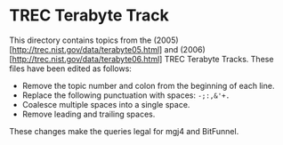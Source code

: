 # TREC Terabyte Track

This directory contains topics from the (2005)[http://trec.nist.gov/data/terabyte05.html]
and (2006)[http://trec.nist.gov/data/terabyte06.html] TREC Terabyte Tracks. These files have been
edited as follows:

* Remove the topic number and colon from the beginning of each line.
* Replace the following punctuation with spaces: `-;:,&'+.`
* Coalesce multiple spaces into a single space.
* Remove leading and trailing spaces.

These changes make the queries legal for mgj4 and BitFunnel.
